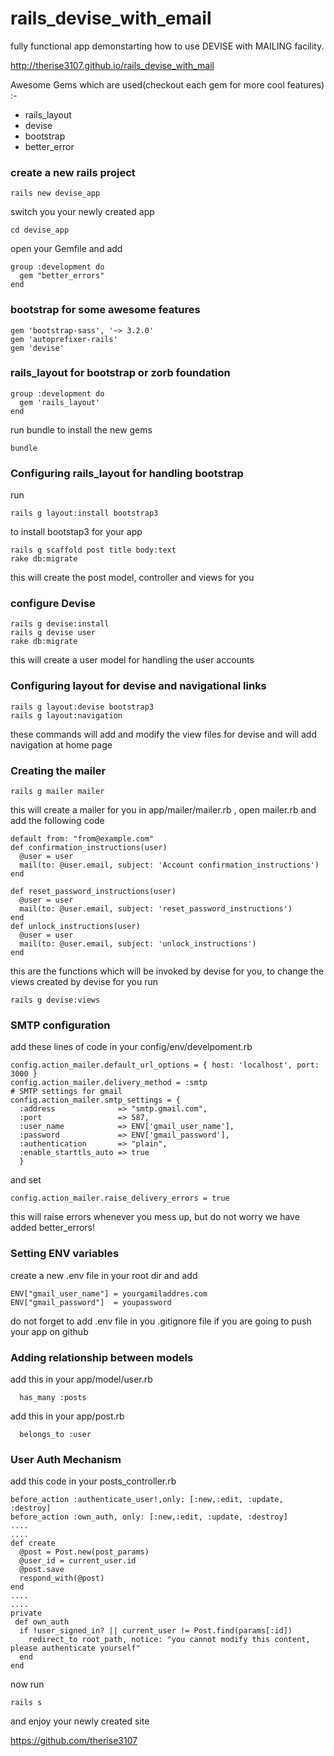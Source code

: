 # rails_devise_with_email 

fully functional app demonstarting how to use DEVISE with MAILING facility.

http://therise3107.github.io/rails_devise_with_mail

Awesome Gems which are used(checkout each gem for more cool features) :-

* rails_layout
* devise
* bootstrap
* better_error


### create a new rails project

    rails new devise_app
switch you your newly created app

    cd devise_app
open your Gemfile and add

    group :development do
      gem "better_errors"
    end
### bootstrap for some awesome features

    gem 'bootstrap-sass', '~> 3.2.0'
    gem 'autoprefixer-rails'
    gem 'devise'
### rails_layout for bootstrap or zorb foundation

    group :development do
      gem 'rails_layout'
    end
run bundle to install the new gems

    bundle
### Configuring rails_layout for handling bootstrap
run 

    rails g layout:install bootstrap3
to install bootstap3 for your app 

    rails g scaffold post title body:text
    rake db:migrate
this will create the post model, controller and views for you

### configure Devise

    rails g devise:install
    rails g devise user
    rake db:migrate
this will create a user model for handling the user accounts

### Configuring layout for devise and navigational links

    rails g layout:devise bootstrap3
    rails g layout:navigation
    
these commands will add and modify the view files for devise and will add navigation at home page
### Creating the mailer 

    rails g mailer mailer
this will create a mailer for you in app/mailer/mailer.rb , open mailer.rb and add the following code

    default from: "from@example.com"
    def confirmation_instructions(user)
      @user = user
  	  mail(to: @user.email, subject: 'Account confirmation_instructions')
    end
    
    def reset_password_instructions(user)
  	  @user = user
  	  mail(to: @user.email, subject: 'reset_password_instructions')
    end
    def unlock_instructions(user)
  	  @user = user
  	  mail(to: @user.email, subject: 'unlock_instructions')
    end
this are the functions which will be invoked by devise for you, to change the views created by devise for you run

    rails g devise:views

### SMTP configuration
add these lines of code in your config/env/develpoment.rb

    config.action_mailer.default_url_options = { host: 'localhost', port: 3000 }
    config.action_mailer.delivery_method = :smtp
    # SMTP settings for gmail
    config.action_mailer.smtp_settings = {
      :address              => "smtp.gmail.com",
      :port                 => 587,
      :user_name            => ENV['gmail_user_name'],
      :password             => ENV['gmail_password'],
      :authentication       => "plain",
      :enable_starttls_auto => true
      }
 
 and set 
    
    config.action_mailer.raise_delivery_errors = true
this will raise errors whenever you mess up, but do not worry we have added better_errors!
### Setting ENV variables
create a new .env file in your root dir and add

    ENV["gmail_user_name"] = yourgamiladdres.com
    ENV["gmail_password"]  = youpassword
do not forget to add .env file in you .gitignore file if you are going to push your app on github

### Adding relationship between models
  add this in your app/model/user.rb
  
      has_many :posts
  
  add this in your app/post.rb
  
      belongs_to :user

### User Auth Mechanism
add this code in your posts_controller.rb

    before_action :authenticate_user!,only: [:new,:edit, :update, :destroy]
    before_action :own_auth, only: [:new,:edit, :update, :destroy]
    ....
    ....
    def create
      @post = Post.new(post_params)
      @user_id = current_user.id
      @post.save
      respond_with(@post)
    end
    ....
    ....
    private
     def own_auth
      if !user_signed_in? || current_user != Post.find(params[:id])
        redirect_to root_path, notice: "you cannot modify this content, please authenticate yourself"
      end
    end

now run 

    rails s
  
and enjoy your newly created site


https://github.com/therise3107


    

    

